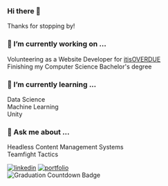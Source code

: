 ### Hi there 👋
Thanks for stopping by!
<!--
**emmariegeo/emmariegeo** is a ✨ _special_ ✨ repository because its `README.md` (this file) appears on your GitHub profile.

Here are some ideas to get you started:

- 🔭 I’m currently working on ...
- 🌱 I’m currently learning ...
- 👯 I’m looking to collaborate on ...
- 🤔 I’m looking for help with ...
- 💬 Ask me about ...
- 📫 How to reach me: ...
- 😄 Pronouns: ...
- ⚡ Fun fact: ...
-->

### 🔭 I’m currently working on ...
Volunteering as a Website Developer for [itisOVERDUE](https://itisoverdue.org/)  
Finishing my Computer Science Bachelor's degree

### 🌱 I’m currently learning ...
Data Science  
Machine Learning  
Unity

### 💬 Ask me about ...
Headless Content Management Systems  
Teamfight Tactics

[![linkedin](https://img.shields.io/badge/My_LinkedIn-0A66C2?style=flat&logo=LinkedIn&logoColor=FFFFFF>)](https://www.linkedin.com/in/emmamgeorge/ "Visit my LinkedIn Profile")  [![portfolio](https://img.shields.io/badge/My_Portfolio-4F46E5?style=flat&logoColor=ffffff>)](https://www.emmageorge.dev/ "Check out my portfolio!")  
![Graduation Countdown Badge](https://img.shields.io/date/1702800000?color=009933&label=Graduating&logo=timetograduation "Countdown to Graduation")

